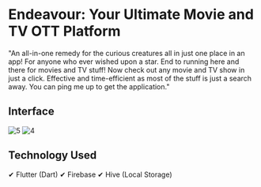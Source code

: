 # Endeavour: Your Ultimate Movie and TV OTT Platform
"An all-in-one remedy for the curious creatures all in just one place in an app! For anyone who ever wished upon a star. End to running here and there for movies and TV stuff! Now check out any movie and TV show in just a click. Effective and time-efficient as most of the stuff is just a search away. You can ping me up to get the application."

## Interface
![5](https://github.com/gyanraj06/endeavour-ott-flutter/assets/64907746/4bd956d6-ff3c-49e1-907c-f4bba21a4ebf)
![4](https://github.com/gyanraj06/endeavour-ott-flutter/assets/64907746/b549dd09-fc39-4091-bd03-89192c6442ba)

## Technology Used
✔ Flutter (Dart)
✔ Firebase
✔ Hive (Local Storage)
